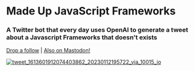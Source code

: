 # Made Up JavaScript Frameworks

### A Twitter bot that every day uses OpenAI to generate a tweet about a Javascript Frameworks that doesn't exists

[Drop a follow](https://twitter.com/FakeFrameworks) | [Also on Mastodon!](https://botsin.space/@FakeFrameworks)

[![tweet_1613601912074403862_20230112195722_via_10015_io](https://user-images.githubusercontent.com/48064277/212156710-8467ecbf-3c58-49b0-9818-4e48201ff8fc.png)](https://twitter.com/FakeFrameworks)
